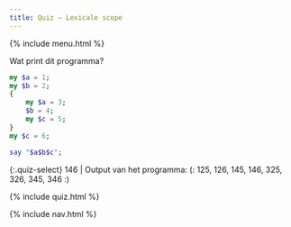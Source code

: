 ```yaml
---
title: Quiz — Lexicale scope
---
```


{% include menu.html %}

Wat print dit programma?

```raku
my $a = 1;
my $b = 2;
{
    my $a = 3;
    $b = 4;
    my $c = 5;
}
my $c = 6;

say "$a$b$c";
```

{:.quiz-select}
146 | Output van het programma: (: 125, 126, 145, 146, 325, 326, 345, 346 :)

{% include quiz.html %}

{% include nav.html %}